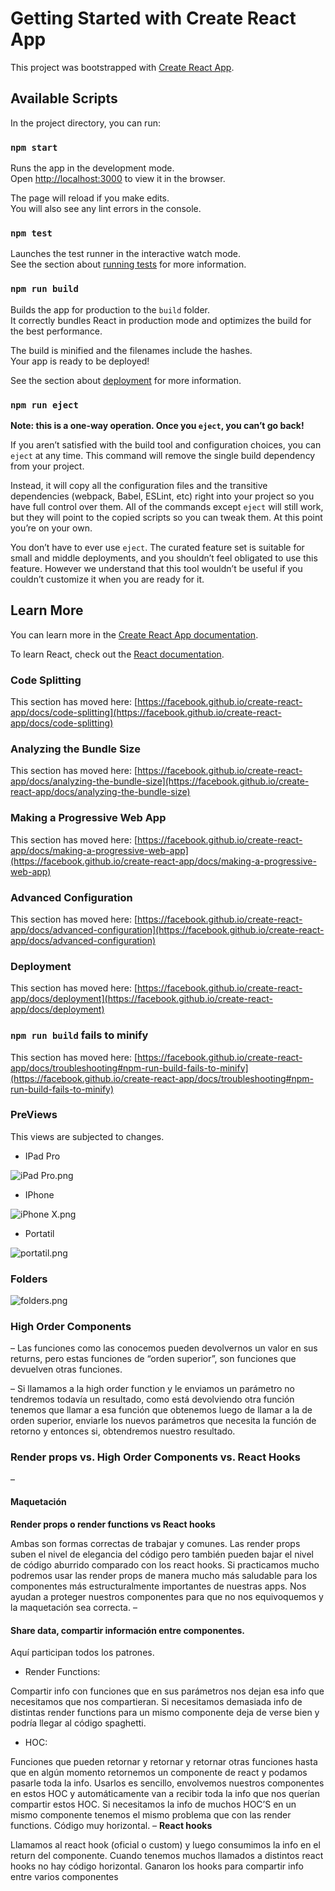 # Getting Started with Create React App

This project was bootstrapped with [Create React App](https://github.com/facebook/create-react-app).

## Available Scripts

In the project directory, you can run:

### `npm start`

Runs the app in the development mode.\
Open [http://localhost:3000](http://localhost:3000) to view it in the browser.

The page will reload if you make edits.\
You will also see any lint errors in the console.

### `npm test`

Launches the test runner in the interactive watch mode.\
See the section about [running tests](https://facebook.github.io/create-react-app/docs/running-tests) for more information.

### `npm run build`

Builds the app for production to the `build` folder.\
It correctly bundles React in production mode and optimizes the build for the best performance.

The build is minified and the filenames include the hashes.\
Your app is ready to be deployed!

See the section about [deployment](https://facebook.github.io/create-react-app/docs/deployment) for more information.

### `npm run eject`

**Note: this is a one-way operation. Once you `eject`, you can’t go back!**

If you aren’t satisfied with the build tool and configuration choices, you can `eject` at any time. This command will remove the single build dependency from your project.

Instead, it will copy all the configuration files and the transitive dependencies (webpack, Babel, ESLint, etc) right into your project so you have full control over them. All of the commands except `eject` will still work, but they will point to the copied scripts so you can tweak them. At this point you’re on your own.

You don’t have to ever use `eject`. The curated feature set is suitable for small and middle deployments, and you shouldn’t feel obligated to use this feature. However we understand that this tool wouldn’t be useful if you couldn’t customize it when you are ready for it.

## Learn More

You can learn more in the [Create React App documentation](https://facebook.github.io/create-react-app/docs/getting-started).

To learn React, check out the [React documentation](https://reactjs.org/).

### Code Splitting

This section has moved here: [https://facebook.github.io/create-react-app/docs/code-splitting](https://facebook.github.io/create-react-app/docs/code-splitting)

### Analyzing the Bundle Size

This section has moved here: [https://facebook.github.io/create-react-app/docs/analyzing-the-bundle-size](https://facebook.github.io/create-react-app/docs/analyzing-the-bundle-size)

### Making a Progressive Web App

This section has moved here: [https://facebook.github.io/create-react-app/docs/making-a-progressive-web-app](https://facebook.github.io/create-react-app/docs/making-a-progressive-web-app)

### Advanced Configuration

This section has moved here: [https://facebook.github.io/create-react-app/docs/advanced-configuration](https://facebook.github.io/create-react-app/docs/advanced-configuration)

### Deployment

This section has moved here: [https://facebook.github.io/create-react-app/docs/deployment](https://facebook.github.io/create-react-app/docs/deployment)

### `npm run build` fails to minify

This section has moved here: [https://facebook.github.io/create-react-app/docs/troubleshooting#npm-run-build-fails-to-minify](https://facebook.github.io/create-react-app/docs/troubleshooting#npm-run-build-fails-to-minify)

### PreViews

This views are subjected to changes.

- IPad Pro

![iPad Pro.png](https://static.platzi.com/media/user_upload/iPad%20Pro-f8e08748-9931-4ac0-8180-b753ab4d5e85.jpg)

- IPhone

![iPhone X.png](https://static.platzi.com/media/user_upload/iPhone%20X-837dfdfb-5ae6-44bf-b4b7-5b9130566237.jpg)

- Portatil

![portatil.png](https://static.platzi.com/media/user_upload/portatil-b0b6d9ce-4947-4145-8677-c81a92f4c42a.jpg)

### Folders

![folders.png](https://static.platzi.com/media/user_upload/folders-d4568b2e-b12b-4fe3-b3a4-0b6db1ad05cf.jpg)

### High Order Components

–
Las funciones como las conocemos pueden devolvernos un valor en sus returns, pero estas funciones de “orden superior”, son funciones que devuelven otras funciones.

–
Si llamamos a la high order function y le enviamos un parámetro no tendremos todavía un resultado, como está devolviendo otra función tenemos que llamar a esa función que obtenemos luego de llamar a la de orden superior, enviarle los nuevos parámetros que necesita la función de retorno y entonces si, obtendremos nuestro resultado.

### Render props vs. High Order Components vs. React Hooks

–

#### Maquetación

**Render props o render functions vs React hooks**

Ambas son formas correctas de trabajar y comunes.
Las render props suben el nivel de elegancia del código pero también pueden bajar el nivel de código aburrido comparado con los react hooks.
Si practicamos mucho podremos usar las render props de manera mucho más saludable para los componentes más estructuralmente importantes de nuestras apps. Nos ayudan a proteger nuestros componentes para que no nos equivoquemos y la maquetación sea correcta.
–

#### Share data, compartir información entre componentes.

Aquí participan todos los patrones.

- Render Functions:

Compartir info con funciones que en sus parámetros nos dejan esa info que necesitamos que nos compartieran.
Si necesitamos demasiada info de distintas render functions para un mismo componente deja de verse bien y podría llegar al código spaghetti.

- HOC:

Funciones que pueden retornar y retornar y retornar otras funciones hasta que en algún momento retornemos un componente de react y podamos pasarle toda la info.
Usarlos es sencillo, envolvemos nuestros componentes en estos HOC y automáticamente van a recibir toda la info que nos querían compartir estos HOC.
Si necesitamos la info de muchos HOC’S en un mismo componente tenemos el mismo problema que con las render functions. Código muy horizontal.
–
**React hooks**

Llamamos al react hook (oficial o custom) y luego consumimos la info en el return del componente.
Cuando tenemos muchos llamados a distintos react hooks no hay código horizontal.
Ganaron los hooks para compartir info entre varios componentes
